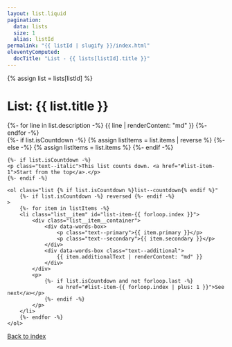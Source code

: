 ```yaml
---
layout: list.liquid
pagination:
  data: lists
  size: 1
  alias: listId
permalink: "{{ listId | slugify }}/index.html"
eleventyComputed:
  docTitle: "List - {{ lists[listId].title }}"
---
```


{% assign list = lists[listId] %}

# List: {{ list.title }}

<section class="description">
    {%- for line in list.description -%}
    {{ line | renderContent: "md" }}
    {%- endfor -%}
</section>

<section class="list__container">
    {%- if list.isCountdown -%}
    {% assign listItems = list.items | reverse %}
    {%- else -%}
    {% assign listItems = list.items %}
    {%- endif -%}

    {%- if list.isCountdown -%}
    <p class="text--italic">This list counts down. <a href="#list-item-1">Start from the top</a>.</p>
    {%- endif -%}

    <ol class="list {% if list.isCountdown %}list--countdown{% endif %}" 
        {%- if list.isCountdown -%} reversed {%- endif -%}
    >
        {%- for item in listItems -%}
        <li class="list__item" id="list-item-{{ forloop.index }}">
            <div class="list__item__container">
                <div data-words-box>
                    <p class="text--primary">{{ item.primary }}</p>
                    <p class="text--secondary">{{ item.secondary }}</p>
                </div>
                <div data-words-box class="text--additional">
                    {{ item.additionalText | renderContent: "md" }}
                </div>
            </div>                
            <p>                    
                {%- if list.isCountdown and not forloop.last -%}
                    <a href="#list-item-{{ forloop.index | plus: 1 }}">See next</a></p>
                {%- endif -%}
            </p>
        </li>
        {%- endfor -%}
    </ol>
</section>

<footer>
    <a href="/lists/">Back to index</a>
</footer>
